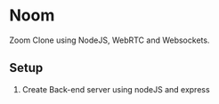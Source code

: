 # Noom

Zoom Clone using NodeJS, WebRTC and Websockets.

## Setup

1. Create Back-end server using nodeJS and express
